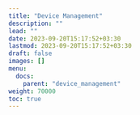 ```yaml
---
title: "Device Management"
description: ""
lead: ""
date: 2023-09-20T15:17:52+03:30
lastmod: 2023-09-20T15:17:52+03:30
draft: false
images: []
menu:
  docs:
    parent: "device_management"
weight: 70000
toc: true
---
```

